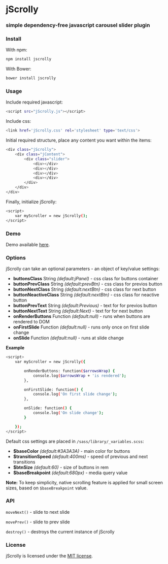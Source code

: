 # jScrolly #
### simple dependency-free javascript carousel slider plugin ###

### Install ###

With npm:
```sh
npm install jscrolly
```

With Bower:
```sh
bower install jscrolly
```

### Usage ###

Include required javascript:
```sh
<script src="jScrolly.js"></script>
```

Include css:
```sh
<link href='jScrolly.css' rel='stylesheet' type='text/css'>
```

Initial required structure, place any content you want within the items:
```sh
<div class="jScrolly">
    <div class="jContent">
        <div class="slider">
        	<div></div>
        	<div></div>
        	<div></div>
        	<div></div>
        </div>
    </div>
</div>
```
Finally, initialize jScrolly:
```sh
<script>
    var myScroller = new jScrolly();
</script>
```

### Demo ###

Demo available [here](http://www.rvdizajn.com/jscrolly/).

### Options ###

jScrolly can take an optional parameters - an object of key/value settings:

- **buttonsClass** String *(default:jPanel)* - css class for buttons container
- **buttonPrevClass** String *(default:prevBtn)* - css class for previos button
- **buttonNextClass** String *(default:nextBtn)* - css class for next button
- **buttonNeactiveClass** String *(default:nextBtn)* - css class for neactive button
- **buttonPrevText** String *(default:Previous)* - text for for previos button
- **buttonNextText** String *(default:Next)* - text for for next button
- **onRenderButtons** Function *(default:null)* - runs when buttons are rendered to DOM
- **onFirstSlide** Function *(default:null)* - runs only once on first slide change
- **onSlide** Function *(default:null)* - runs at slide change

**Example**
```sh
<script>
    var myScroller = new jScrolly({

        onRenderButtons: function($arrowsWrap) {
            console.log($arrowsWrap + 'is rendered');
        },

        onFirstSlide: function() {
            console.log('On first slide change');
        },

        onSlide: function() {
            console.log('On slide change');
        }

    });
</script>
```

Default css settings are placed in `/sass/library/_variables.scss`:

- **$baseColor** *(default:#3A3A3A)* - main color for buttons
- **$transitionSpeed** *(default:400ms)* - speed of previous and next transitions
- **$btnSize** *(default:60)* - size of buttons in rem
- **$baseBreakpoint** *(default:680px)* - media query value

**Note:**
To keep simplicity, native scrolling feature is applied for small screen sizes, based on `$baseBreakpoint` value.

### API ###

`moveNext()` - slide to next slide

`movePrev()` - slide to prev slide

`destroy()` - destroys the current instance of jScrolly

### License  ###

jScrolly is licensed under the [MIT license](http://opensource.org/licenses/MIT).
